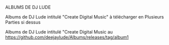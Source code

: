 ALBUMS DE DJ LUDE

Albums de DJ Lude intitulé "Create Digital Music" à télécharger en Plusieurs Parties 
si dessus

Albums de DJ Lude intitulé "Create Digital Music au https://github.com/deejaylude/Albums/releases/tag/album1

